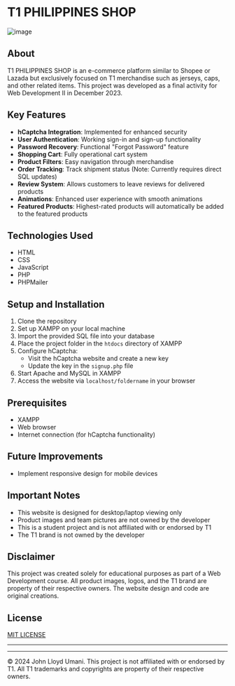# T1 PHILIPPINES SHOP

![image](https://github.com/user-attachments/assets/faa294b2-e643-44c2-94c5-7e94a8b1bb1f)


## About
T1 PHILIPPINES SHOP is an e-commerce platform similar to Shopee or Lazada but exclusively focused on T1 merchandise such as jerseys, caps, and other related items. This project was developed as a final activity for Web Development II in December 2023.

## Key Features
- **hCaptcha Integration**: Implemented for enhanced security
- **User Authentication**: Working sign-in and sign-up functionality
- **Password Recovery**: Functional "Forgot Password" feature
- **Shopping Cart**: Fully operational cart system
- **Product Filters**: Easy navigation through merchandise
- **Order Tracking**: Track shipment status (Note: Currently requires direct SQL updates)
- **Review System**: Allows customers to leave reviews for delivered products
- **Animations**: Enhanced user experience with smooth animations
- **Featured Products**: Highest-rated products will automatically be added to the featured products

## Technologies Used
- HTML
- CSS
- JavaScript
- PHP
- PHPMailer

## Setup and Installation
1. Clone the repository
2. Set up XAMPP on your local machine
3. Import the provided SQL file into your database
4. Place the project folder in the `htdocs` directory of XAMPP
5. Configure hCaptcha:
   - Visit the hCaptcha website and create a new key
   - Update the key in the `signup.php` file
6. Start Apache and MySQL in XAMPP
7. Access the website via `localhost/foldername` in your browser

## Prerequisites
- XAMPP
- Web browser
- Internet connection (for hCaptcha functionality)

## Future Improvements
- Implement responsive design for mobile devices

## Important Notes
- This website is designed for desktop/laptop viewing only
- Product images and team pictures are not owned by the developer
- This is a student project and is not affiliated with or endorsed by T1
- The T1 brand is not owned by the developer

## Disclaimer
This project was created solely for educational purposes as part of a Web Development course. All product images, logos, and the T1 brand are property of their respective owners. The website design and code are original creations.

## License
[MIT LICENSE](LICENSE)

---

---

© 2024 John Lloyd Umani. This project is not affiliated with or endorsed by T1. All T1 trademarks and copyrights are property of their respective owners.

